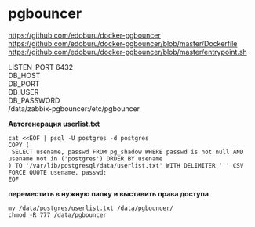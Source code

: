 # pgbouncer

https://github.com/edoburu/docker-pgbouncer<BR>
https://github.com/edoburu/docker-pgbouncer/blob/master/Dockerfile<BR>
https://github.com/edoburu/docker-pgbouncer/blob/master/entrypoint.sh<BR>

 LISTEN_PORT    6432<BR>
 DB_HOST<BR>
 DB_PORT<BR>
 DB_USER<BR>
 DB_PASSWORD<BR>
 /data/zabbix-pgbouncer:/etc/pgbouncer<BR>

**Автогенерация userlist.txt**

<pre><code>cat &lt;&lt;EOF | psql -U postgres -d postgres
COPY (
 SELECT usename, passwd FROM pg_shadow WHERE passwd is not null AND usename not in ('postgres') ORDER BY usename
) TO '/var/lib/postgresql/data/userlist.txt' WITH DELIMITER ' ' CSV FORCE QUOTE usename, passwd;
EOF
</code></pre>

**переместить в нужную папку и выставить права доступа**
<pre><code>mv /data/postgres/userlist.txt /data/pgbouncer/
chmod -R 777 /data/pgbouncer
</code></pre>
